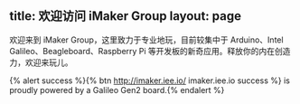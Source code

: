 title: 欢迎访问 iMaker Group
layout: page
---
欢迎来到 iMaker Group，这里致力于专业地玩，目前较集中于 Arduino、Intel Galileo、Beagleboard、Raspberry Pi 等开发板的新奇应用。释放你的内在创造力，欢迎来玩儿。

{% alert success %}{% btn http://imaker.iee.io/ imaker.iee.io success %} is proudly powered by a Galileo Gen2 board.{% endalert %}
